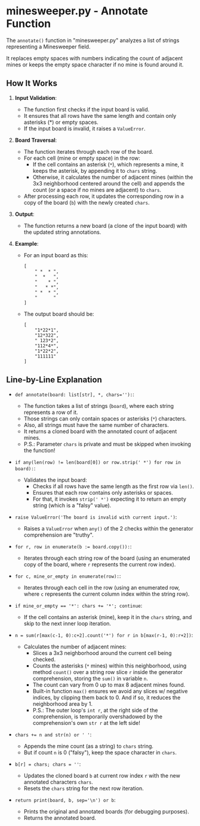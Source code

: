 # minesweeper.py - Annotate Function

The `annotate()` function in "minesweeper.py" analyzes a list of strings
representing a Minesweeper field.

It replaces empty spaces with numbers indicating the count of adjacent mines or
keeps the empty space character if no mine is found around it.

## How It Works

1. **Input Validation**:
   - The function first checks if the input board is valid.
   - It ensures that all rows have the same length and contain only asterisks
(*) or empty spaces.
   - If the input board is invalid, it raises a `ValueError`.

2. **Board Traversal**:
   - The function iterates through each row of the board.
   - For each cell (mine or empty space) in the row:
     - If the cell contains an asterisk (`*`), which represents a mine, it keeps
the asterisk, by appending it to `chars` string.
     - Otherwise, it calculates the number of adjacent mines (within the 3x3
neighborhood centered around the cell) and appends the count (or a space if no
mines are adjacent) to `chars`.
   - After processing each row, it updates the corresponding row in a copy of
the board (`b`) with the newly created `chars`.

3. **Output**:
   - The function returns a new board (a clone of the input board) with the
updated string annotations.

4. **Example**:
   - For an input board as this:
      ```
      [
          " *  * ",
          "  *   ",
          "    * ",
          "   * *",
          " *  * ",
          "      "
      ]
      ```
   - The output board should be:
      ```
      [
          "1*22*1",
          "12*322",
          " 123*2",
          "112*4*",
          "1*22*2",
          "111111"
      ]
      ```

## Line-by-Line Explanation

- `def annotate(board: list[str], *, chars=''):`:
  - The function takes a list of strings (`board`), where each string represents
a row of it.
  - Those strings can only contain spaces or asterisks (`*`) characters.
  - Also, all strings must have the same number of characters.
  - It returns a cloned board with the annotated count of adjacent mines.
  - P.S.: Parameter `chars` is private and must be skipped when invoking the
function!

- `if any(len(row) != len(board[0]) or row.strip(' *') for row in board):`:
  - Validates the input board:
    - Checks if all rows have the same length as the first row via `len()`.
    - Ensures that each row contains only asterisks or spaces.
    - For that, it invokes `strip(' *')` expecting it to return an empty string
(which is a "falsy" value).

- `raise ValueError('The board is invalid with current input.')`:
  - Raises a `ValueError` when `any()` of the 2 checks within the generator
comprehension are "truthy". 

- `for r, row in enumerate(b := board.copy()):`:
  - Iterates through each string row of the board (using an enumerated copy of
the board, where `r` represents the current row index).

- `for c, mine_or_empty in enumerate(row):`:
  - Iterates through each cell in the row (using an enumerated row, where `c`
represents the current column index within the string row).

- `if mine_or_empty == '*': chars += '*'; continue`:
  - If the cell contains an asterisk (mine), keep it in the `chars` string, and
skip to the next inner loop iteration.

- `n = sum(r[max(c-1, 0):c+2].count('*') for r in b[max(r-1, 0):r+2])`:
  - Calculates the number of adjacent mines:
    - Slices a 3x3 neighborhood around the current cell being checked.
    - Counts the asterisks (`*` mines) within this neighborhood, using method
`count()` over a string row slice `r` inside the generator comprehension,
storing the `sum()` in variable `n`.
    - The count can vary from 0 up to max 8 adjacent mines found.
    - Built-in function `max()` ensures we avoid any slices w/ negative indices,
by clipping them back to 0. And if so, it reduces the neighborhood area by 1.
    - P.S.: The outer loop's `int r`, at the right side of the comprehension, is
temporarily overshadowed by the comprehension's own `str r` at the left side!

- `chars += n and str(n) or ' '`:
  - Appends the mine count (as a string) to `chars` string.
  - But if count `n` is 0 ("falsy"), keep the space character in `chars`.

- `b[r] = chars; chars = ''`:
  - Updates the cloned board `b` at current row index `r` with the new annotated
characters `chars`.
  - Resets the `chars` string for the next row iteration.

- `return print(board, b, sep='\n') or b`:
  - Prints the original and annotated boards (for debugging purposes).
  - Returns the annotated board.
